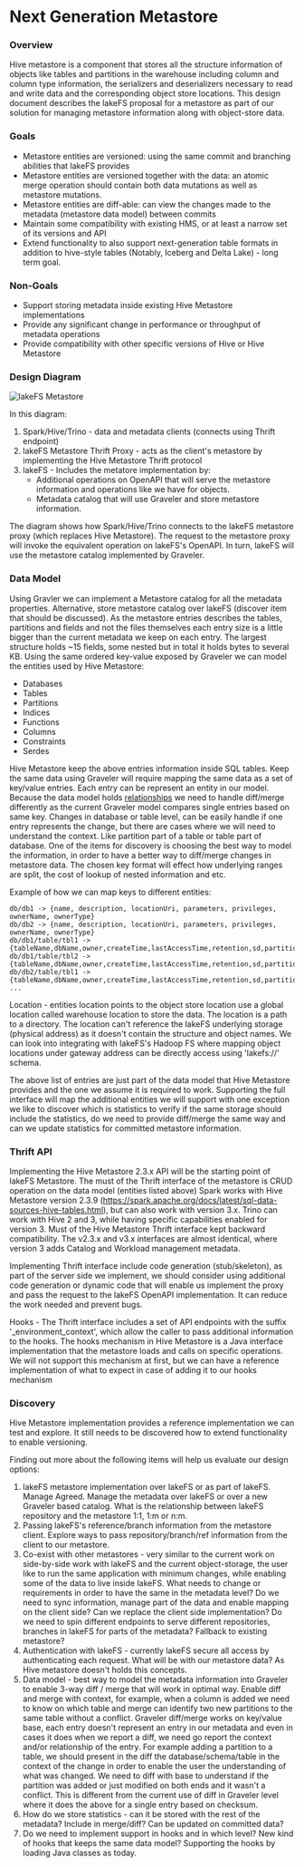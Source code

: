 # Next Generation Metastore

### Overview

Hive metastore is a component that stores all the structure information of objects like tables and partitions in the warehouse including column and column type information, the serializers and deserializers necessary to read and write data and the corresponding object store locations.
This design document describes the lakeFS proposal for a metastore as part of our solution for managing metastore information along with object-store data.

### Goals

- Metastore entities are versioned: using the same commit and branching abilities that lakeFS provides
- Metastore entities are versioned together with the data: an atomic merge operation should contain both data mutations as well as metastore mutations.
- Metastore entities are diff-able: can view the changes made to the metadata (metastore data model) between commits
- Maintain some compatibility with existing HMS, or at least a narrow set of its versions and API
- Extend functionality to also support next-generation table formats in addition to hive-style tables (Notably, Iceberg and Delta Lake) - long term goal.


### Non-Goals

- Support storing metadata inside existing Hive Metastore implementations
- Provide any significant change in performance or throughput of metadata operations
- Provide compatibility with other specific versions of Hive or Hive Metastore


### Design Diagram

![lakeFS Metastore](diagrams/metastore.png)

In this diagram:
1. Spark/Hive/Trino - data and metadata clients (connects using Thrift endpoint)
1. lakeFS Metastore Thrift Proxy - acts as the client's metastore by implementing the Hive Metastore Thrift protocol
1. lakeFS - Includes the metatore implementation by:
   - Additional operations on OpenAPI that will serve the metastore information and operations like we have for objects.
   - Metadata catalog that will use Graveler and store metastore information.

The diagram shows how Spark/Hive/Trino connects to the lakeFS metastore proxy (which replaces Hive Metastore).
The request to the metastore proxy will invoke the equivalent operation on lakeFS's OpenAPI.
In turn, lakeFS will use the metastore catalog implemented by Graveler.



### Data Model

Using Gravler we can implement a Metastore catalog for all the metadata properties. Alternative, store metastore catalog over lakeFS (discover item that should be discussed).
As the metastore entries describes the tables, partitions and fields and not the files themselves each entry size is a little bigger than the current metadata we keep on each entry. The largest structure holds ~15 fields, some nested but in total it holds bytes to several KB.
Using the same ordered key-value exposed by Graveler we can model the entities used by Hive Metastore:

- Databases
- Tables
- Partitions
- Indices
- Functions
- Columns 
- Constraints
- Serdes

Hive Metastore keep the above entries information inside SQL tables. Keep the same data using Graveler will require mapping the same data as a set of key/value entries. Each entry can be represent an entity in our model.
Because the data model holds [relationships](diagrams/hive_metastore_database_diagram.png) we need to handle diff/merge differently as the current Graveler model compares single entries based on same key. Changes in database or table level, can be easily handle if one entry represents the change, but there are cases where we will need to understand the context. Like partition part of a table or table part of database.
One of the items for discovery is choosing the best way to model the information, in order to have a better way to diff/merge changes in metastore data. The chosen key format will effect how underlying ranges are split, the cost of lookup of nested information and etc.

Example of how we can map keys to different entities:

```
db/db1 -> {name, description, locationUri, parameters, privileges, ownerName, ownerType}
db/db2 -> {name, description, locationUri, parameters, privileges, ownerName, ownerType}
db/db1/table/tbl1 -> {tableName,dbName,owner,createTime,lastAccessTime,retention,sd,partitionKeys,...}
db/db1/table/tbl2 -> {tableName,dbName,owner,createTime,lastAccessTime,retention,sd,partitionKeys,...}
db/db2/table/tbl1 -> {tableName,dbName,owner,createTime,lastAccessTime,retention,sd,partitionKeys,...}
...
```

Location - entities location points to the object store location use a global location called warehouse location to store the data.  The location is a path to a directory.
The location can't reference the lakeFS underlying storage (physical address) as it doesn't contain the structure and object names. We can look into integrating with lakeFS's Hadoop FS where mapping object locations under gateway address can be directly access using 'lakefs://' schema.

The above list of entries are just part of the data model that Hive Metastore provides and the one we assume it is required to work. Supporting the full interface will map the additional entities we will support with one exception we like to discover which is statistics to verify if the same storage should include the statistics, do we need to provide diff/merge the same way and can we update statistics for committed metastore information.


### Thrift API

Implementing the Hive Metastore 2.3.x API will be the starting point of lakeFS Metastore. The must of the Thrift interface of the metastore is CRUD operation on the data model (entities listed above)
Spark works with Hive Metastore version 2.3.9 (https://spark.apache.org/docs/latest/sql-data-sources-hive-tables.html), but can also work with version 3.x.
Trino can work with Hive 2 and 3, while having specific capabilities enabled for version 3.
Must of the Hive Metastore Thrift interface kept backward compatibility. The v2.3.x and v3.x interfaces are almost identical, where version 3 adds Catalog and Workload management metadata.

Implementing Thrift interface include code generation (stub/skeleton), as part of the server side we implement, we should consider using additional code generation or dynamic code that will enable us implement the proxy and pass the request to the lakeFS OpenAPI implementation. It can reduce the work needed and prevent bugs.

Hooks - The Thrift interface includes a set of API endpoints with the suffix '_environment_context', which allow the caller to pass additional information to the hooks. The hooks mechanism in Hive Metastore is a Java interface implementation that the metastore loads and calls on specific operations. We will not support this mechanism at first, but we can have a reference implementation of what to expect in case of adding it to our hooks mechanism


### Discovery

Hive Metastore implementation provides a reference implementation we can test and explore. It still needs to be discovered how to extend functionality to enable versioning.

Finding out more about the following items will help us evaluate our design options:

1. lakeFS metastore implementation over lakeFS or as part of lakeFS. Manage Agreed. Manage the metadata over lakeFS or over a new Graveler based catalog. What is the relationship between lakeFS repository and the metastore 1:1, 1:m or n:m.
1. Passing lakeFS's reference/branch information from the metastore client. Explore ways to pass repository/branch/ref information from the client to our metastore.
1. Co-exist with other metastores - very similar to the current work on side-by-side work with lakeFS and the current object-storage, the user like to run the same application with minimum changes, while enabling some of the data to live inside lakeFS. What needs to change or requirements in order to have the same in the metadata level? Do we need to sync information, manage part of the data and enable mapping on the client side? Can we replace the client side implementation? Do we need to spin different endpoints to serve different repositories, branches in lakeFS for parts of the metadata? Fallback to existing metastore?
1. Authentication with lakeFS - currently lakeFS secure all access by authenticating each request. What will be with our metastore data? As Hive metastore doesn't holds this concepts.
1. Data model - best way to model the metadata information into Graveler to enable 3-way diff / merge that will work in optimal way. Enable diff and merge with context, for example, when a column is added we need to know on which table and merge can identify two new partitions to the same table without a conflict. Graveler diff/merge works on key/value base, each entry doesn't represent an entry in our metadata and even in cases it does when we report a diff, we need go report the context and/or relationship of the entry. For example adding a partition to a table, we should present in the diff the database/schema/table in the context of the change in order to enable the user the understanding of what was changed. We need to diff with base to understand if the partition was added or just modified on both ends and it wasn't a conflict. This is different from the current use of diff in Graveler level where it does the above for a single entry based on checksum.
1. How do we store statistics - can it be stored with the rest of the metadata? Include in merge/diff? Can be updated on committed data?
1. Do we need to implement support in hooks and in which level? New kind of hooks that keeps the same data model? Supporting the hooks by loading Java classes as today.
